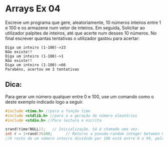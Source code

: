 # Arrays Ex 04
Escreve um programa que gere, aleatoriamente, 10 números inteiros entre 1 e 100 e os armazene num vetor de inteiros.
Em seguida, Solicitar ao utilizador palpites de inteiros, até que acerte num desses 10 números. No final escrever quantas tentativas o utilizador gastou para acertar:

```shell
Diga um inteiro (1-100)->23
Não existe!!
Diga um inteiro (1-100)->1
Não existe!!
Diga um inteiro (1-100)->66
Parabéns, acertou em 3 tentativas
```
## Dica: 
Para gerar um número qualquer entre 0 e 100, use um comando como o deste exemplo indicado logo a seguir.
```c
#include <time.h> //para a função time
#include <stdlib.h> //para a a geração de número aleatórios
#include <stdio.h> //Para leitura e escrita

srand(time(NULL));   // Inicialização. Só é chamado uma vez.
int r = 1+rand()%100;      // Returns a pseudo-random integer between 0 and RAND_MAX.
//O resto de um número inteiro dividido por 100 está entre 0 e 99, pelo que para ter um número entre 1 e 100 temos que adicionar 1
```
